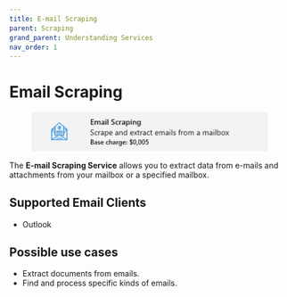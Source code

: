 ```yaml
---
title: E-mail Scraping
parent: Scraping
grand_parent: Understanding Services
nav_order: 1
---
```


# Email Scraping

<figure><img src="../../.gitbook/assets/image (51) (2).png" alt=""><figcaption></figcaption></figure>

The **E-mail Scraping Service** allows you to extract data from e-mails and attachments from your mailbox or a specified mailbox.

## Supported Email Clients

* Outlook

## Possible use cases

* Extract documents from emails.
* Find and process specific kinds of emails.
